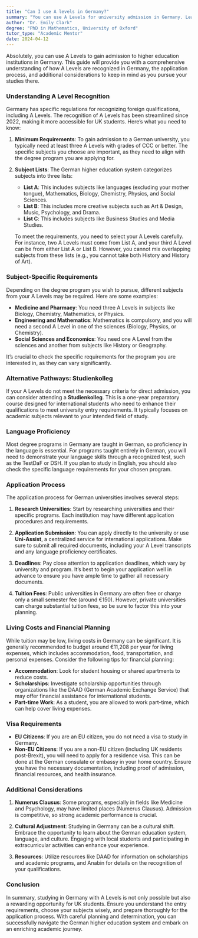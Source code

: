 ```yaml
---
title: "Can I use A levels in Germany?"
summary: "You can use A Levels for university admission in Germany. Learn about recognition, the application process, and key requirements for UK students."
author: "Dr. Emily Clark"
degree: "PhD in Mathematics, University of Oxford"
tutor_type: "Academic Mentor"
date: 2024-04-12
---
```


Absolutely, you can use A Levels to gain admission to higher education institutions in Germany. This guide will provide you with a comprehensive understanding of how A Levels are recognized in Germany, the application process, and additional considerations to keep in mind as you pursue your studies there.

### Understanding A Level Recognition

Germany has specific regulations for recognizing foreign qualifications, including A Levels. The recognition of A Levels has been streamlined since 2022, making it more accessible for UK students. Here’s what you need to know:

1. **Minimum Requirements**: To gain admission to a German university, you typically need at least three A Levels with grades of CCC or better. The specific subjects you choose are important, as they need to align with the degree program you are applying for.

2. **Subject Lists**: The German higher education system categorizes subjects into three lists:
   - **List A**: This includes subjects like languages (excluding your mother tongue), Mathematics, Biology, Chemistry, Physics, and Social Sciences.
   - **List B**: This includes more creative subjects such as Art & Design, Music, Psychology, and Drama.
   - **List C**: This includes subjects like Business Studies and Media Studies.

   To meet the requirements, you need to select your A Levels carefully. For instance, two A Levels must come from List A, and your third A Level can be from either List A or List B. However, you cannot mix overlapping subjects from these lists (e.g., you cannot take both History and History of Art).

### Subject-Specific Requirements

Depending on the degree program you wish to pursue, different subjects from your A Levels may be required. Here are some examples:

- **Medicine and Pharmacy**: You need three A Levels in subjects like Biology, Chemistry, Mathematics, or Physics.
- **Engineering and Mathematics**: Mathematics is compulsory, and you will need a second A Level in one of the sciences (Biology, Physics, or Chemistry).
- **Social Sciences and Economics**: You need one A Level from the sciences and another from subjects like History or Geography.

It’s crucial to check the specific requirements for the program you are interested in, as they can vary significantly.

### Alternative Pathways: Studienkolleg

If your A Levels do not meet the necessary criteria for direct admission, you can consider attending a **Studienkolleg**. This is a one-year preparatory course designed for international students who need to enhance their qualifications to meet university entry requirements. It typically focuses on academic subjects relevant to your intended field of study.

### Language Proficiency

Most degree programs in Germany are taught in German, so proficiency in the language is essential. For programs taught entirely in German, you will need to demonstrate your language skills through a recognized test, such as the TestDaF or DSH. If you plan to study in English, you should also check the specific language requirements for your chosen program.

### Application Process

The application process for German universities involves several steps:

1. **Research Universities**: Start by researching universities and their specific programs. Each institution may have different application procedures and requirements.

2. **Application Submission**: You can apply directly to the university or use **Uni-Assist**, a centralized service for international applications. Make sure to submit all required documents, including your A Level transcripts and any language proficiency certificates.

3. **Deadlines**: Pay close attention to application deadlines, which vary by university and program. It’s best to begin your application well in advance to ensure you have ample time to gather all necessary documents.

4. **Tuition Fees**: Public universities in Germany are often free or charge only a small semester fee (around €150). However, private universities can charge substantial tuition fees, so be sure to factor this into your planning.

### Living Costs and Financial Planning

While tuition may be low, living costs in Germany can be significant. It is generally recommended to budget around €11,208 per year for living expenses, which includes accommodation, food, transportation, and personal expenses. Consider the following tips for financial planning:

- **Accommodation**: Look for student housing or shared apartments to reduce costs.
- **Scholarships**: Investigate scholarship opportunities through organizations like the DAAD (German Academic Exchange Service) that may offer financial assistance for international students.
- **Part-time Work**: As a student, you are allowed to work part-time, which can help cover living expenses.

### Visa Requirements

- **EU Citizens**: If you are an EU citizen, you do not need a visa to study in Germany.
- **Non-EU Citizens**: If you are a non-EU citizen (including UK residents post-Brexit), you will need to apply for a residence visa. This can be done at the German consulate or embassy in your home country. Ensure you have the necessary documentation, including proof of admission, financial resources, and health insurance.

### Additional Considerations

1. **Numerus Clausus**: Some programs, especially in fields like Medicine and Psychology, may have limited places (Numerus Clausus). Admission is competitive, so strong academic performance is crucial.

2. **Cultural Adjustment**: Studying in Germany can be a cultural shift. Embrace the opportunity to learn about the German education system, language, and culture. Engaging with local students and participating in extracurricular activities can enhance your experience.

3. **Resources**: Utilize resources like DAAD for information on scholarships and academic programs, and Anabin for details on the recognition of your qualifications.

### Conclusion

In summary, studying in Germany with A Levels is not only possible but also a rewarding opportunity for UK students. Ensure you understand the entry requirements, choose your subjects wisely, and prepare thoroughly for the application process. With careful planning and determination, you can successfully navigate the German higher education system and embark on an enriching academic journey.
    